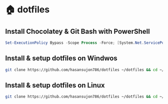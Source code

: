 # 🏠 dotfiles

## Install Chocolatey & Git Bash with PowerShell
```powershell
Set-ExecutionPolicy Bypass -Scope Process -Force; [System.Net.ServicePointManager]::SecurityProtocol = [System.Net.ServicePointManager]::SecurityProtocol -bor 3072; iex ((New-Object System.Net.WebClient).DownloadString('https://community.chocolatey.org/install.ps1')) ; choco install git -y
```

## Install & setup dotfiles on Windwos
```bash
git clone https://github.com/hasansujon786/dotfiles ~/dotfiles && cd ~/dotfiles && ./scripts/install.sh win
```

## Install & setup dotfiles on Linux
```bash
git clone https://github.com/hasansujon786/dotfiles ~/dotfiles && cd ~/dotfiles && ./scripts/install.sh lin
```
